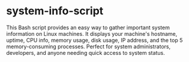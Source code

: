 # system-info-script
This Bash script provides an easy way to gather important system information on Linux machines. It displays your machine's hostname, uptime, CPU info, memory usage, disk usage, IP address, and the top 5 memory-consuming processes. Perfect for system administrators, developers, and anyone needing quick access to system status.
